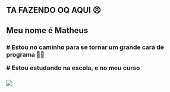 ## TA FAZENDO OQ AQUI 😠

<h2> Meu nome é Matheus </h2>
<h3>
<p># Estou no caminho para se tornar um grande cara de programa 🤫😱
<p># Estou estudando na escola, e no meu curso </p>
<h3/>


![](https://media1.tenor.com/m/MHtnl9iadvgAAAAd/rikoamv-sukuna.gif)

 
 
 </html>

